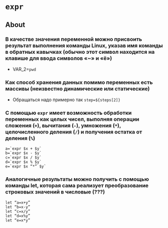 # `expr`

## About

### В качестве значения переменной можно присвоить результат выполнения команды Linux, указав имя команды в обратных кавычках (обычно этот символ находится на клавише для ввода символов «~» и «ё»)

- VAR_2=`pwd`

### Как способ хранения данных помимо переменных есть массивы (неизвестно динамические или статические)

- Обращаться надо примерно так `step=${steps[2]}`

### С помощью `expr` имеет возможность обработки переменных как целых чисел, выполняя операции сложения (**`+`**), вычитания (**`-`**), умножения (**`*`**), целочисленного деления (**`/`**) и получения остатка от деления (**`%`**)

```shell
a=`expr $x + $y`
b=`expr $x - $y`
c=`expr $x / $y`
d=`expr $x % $y`
e=`expr $x “*” $y`
```

### Аналогичные результаты можно получить с помощью команды let, которая сама реализует преобразование строковых значений в числовые (???)

```shell
let “a=x+y”
let “b=x-y”
let “c=x/y”
let “d=x%y”
let “e=x*y”
```
